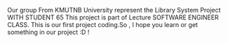 Our group From KMUTNB University represent the Library System Project WITH STUDENT 65 
This project is part of Lecture SOFTWARE ENGINEER CLASS. This is our first project coding.So , I hope you learn or get something in our project :D !
